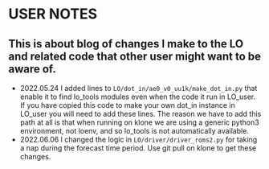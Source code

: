 # USER NOTES

## This is about blog of changes I make to the LO and related code that other user might want to be aware of.

- 2022.05.24 I added lines to `LO/dot_in/ae0_v0_uu1k/make_dot_in.py` that enable it to find lo_tools modules even when the code it run in LO_user. If you have copied this code to make your own dot_in instance in LO_user you will need to add these lines. The reason we have to add this path at all is that when running on klone we are using a generic python3 environment, not loenv, and so lo_tools is not automatically available.
- 2022.06.06 I changed the logic in `LO/driver/driver_roms2.py` for taking a nap during the forecast time period. Use git pull on klone to get these changes.
